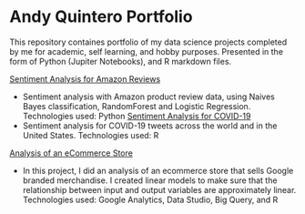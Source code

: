 # Andy Quintero Portfolio

This repository containes portfolio of my data science projects completed by me for academic, self learning, and hobby purposes. Presented in the form of Python (Jupiter Notebooks), and R markdown files.



[Sentiment Analysis for Amazon Reviews](https://github.com/quinteandy/portfolio/blob/main/Amazon_Consumer_Reviews.ipynb)
- Sentiment analysis with Amazon product review data, using Naives Bayes classification, RandomForest and Logistic Regression. Technologies used: Python
[
Sentiment Analysis for COVID-19 ](https://github.com/quinteandy/portfolio/blob/main/covid_tweets.html)
- Sentiment analysis for COVID-19 tweets across the world and in the United States. Technologies used: R

[Analysis of an eCommerce Store ](https://github.com/quinteandy/portfolio/blob/main/GA%20Using%20R.nb.html)
- In this project, I did an analysis of an ecommerce store that sells Google branded merchandise. I created linear models to make sure that the relationship between input and output variables are approximately linear. Technologies used: Google Analytics, Data Studio, Big Query, and R
